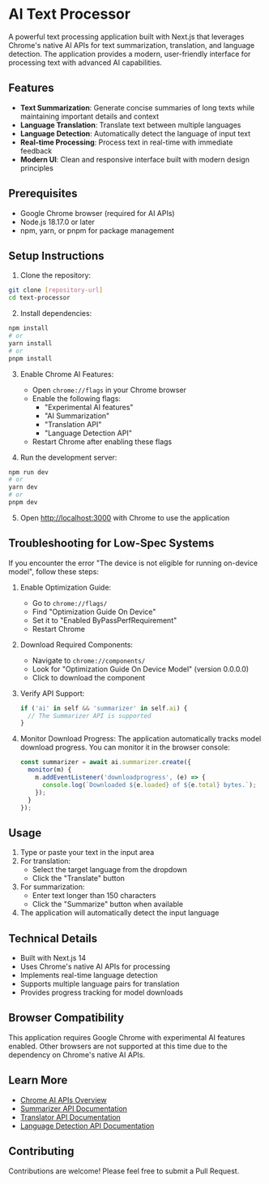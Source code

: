 # AI Text Processor

A powerful text processing application built with Next.js that leverages Chrome's native AI APIs for text summarization, translation, and language detection. The application provides a modern, user-friendly interface for processing text with advanced AI capabilities.

## Features

- **Text Summarization**: Generate concise summaries of long texts while maintaining important details and context
- **Language Translation**: Translate text between multiple languages
- **Language Detection**: Automatically detect the language of input text
- **Real-time Processing**: Process text in real-time with immediate feedback
- **Modern UI**: Clean and responsive interface built with modern design principles

## Prerequisites

- Google Chrome browser (required for AI APIs)
- Node.js 18.17.0 or later
- npm, yarn, or pnpm for package management

## Setup Instructions

1. Clone the repository:
```bash
git clone [repository-url]
cd text-processor
```

2. Install dependencies:
```bash
npm install
# or
yarn install
# or
pnpm install
```

3. Enable Chrome AI Features:
   - Open `chrome://flags` in your Chrome browser
   - Enable the following flags:
     - "Experimental AI features"
     - "AI Summarization"
     - "Translation API"
     - "Language Detection API"
   - Restart Chrome after enabling these flags

4. Run the development server:
```bash
npm run dev
# or
yarn dev
# or
pnpm dev
```

5. Open [http://localhost:3000](http://localhost:3000) with Chrome to use the application

## Troubleshooting for Low-Spec Systems

If you encounter the error "The device is not eligible for running on-device model", follow these steps:

1. Enable Optimization Guide:
   - Go to `chrome://flags/`
   - Find "Optimization Guide On Device"
   - Set it to "Enabled ByPassPerfRequirement"
   - Restart Chrome

2. Download Required Components:
   - Navigate to `chrome://components/`
   - Look for "Optimization Guide On Device Model" (version 0.0.0.0)
   - Click to download the component

3. Verify API Support:
   ```javascript
   if ('ai' in self && 'summarizer' in self.ai) {
     // The Summarizer API is supported
   }
   ```

4. Monitor Download Progress:
   The application automatically tracks model download progress. You can monitor it in the browser console:
   ```javascript
   const summarizer = await ai.summarizer.create({
     monitor(m) {
       m.addEventListener('downloadprogress', (e) => {
         console.log(`Downloaded ${e.loaded} of ${e.total} bytes.`);
       });
     }
   });
   ```

## Usage

1. Type or paste your text in the input area
2. For translation:
   - Select the target language from the dropdown
   - Click the "Translate" button
3. For summarization:
   - Enter text longer than 150 characters
   - Click the "Summarize" button when available
4. The application will automatically detect the input language

## Technical Details

- Built with Next.js 14
- Uses Chrome's native AI APIs for processing
- Implements real-time language detection
- Supports multiple language pairs for translation
- Provides progress tracking for model downloads

## Browser Compatibility

This application requires Google Chrome with experimental AI features enabled. Other browsers are not supported at this time due to the dependency on Chrome's native AI APIs.

## Learn More

- [Chrome AI APIs Overview](https://developer.chrome.com/docs/ai/)
- [Summarizer API Documentation](https://developer.chrome.com/docs/ai/summarizer-api)
- [Translator API Documentation](https://developer.chrome.com/docs/ai/translator-api)
- [Language Detection API Documentation](https://developer.chrome.com/docs/ai/language-detection)

## Contributing

Contributions are welcome! Please feel free to submit a Pull Request.

